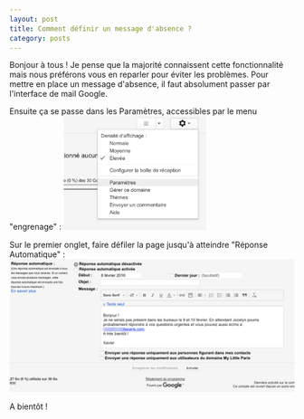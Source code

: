 ```yaml
---
layout: post
title: Comment définir un message d'absence ?
category: posts
---
```


Bonjour à tous !
Je pense que la majorité connaissent cette fonctionnalité mais nous préférons vous en reparler pour éviter les problèmes.
Pour mettre en place un message d'absence, il faut absolument passer par l'interface de mail Google. 
 
Ensuite ça se passe dans les Paramètres, accessibles par le menu "engrenage" :
<img src="/images/gmail-settings.png" width="50%">

Sur le premier onglet, faire défiler la page jusqu'à atteindre "Réponse Automatique" :
![absence](/images/absence.png "absence")

A bientôt !
